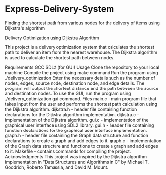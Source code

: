 # Express-Delivery-System
Finding the shortest path from various nodes for the delivery pf items using Dijkstra's algorithm

Delivery Optimization using Dijkstra Algorithm

This project is a delivery optimization system that calculates the shortest path to deliver an item from the nearest warehouse. The Dijkstra algorithm is used to calculate the shortest path between nodes.

Requirements
GCC
SDL2 (for GUI)
Usage
Clone the repository to your local machine
Compile the project using make command
Run the program using ./delivery_optimization
Enter the necessary details such as the number of nodes, edges, source node, destination node, and edge details.
The program will output the shortest distance and the path between the source and destination nodes.
To use the GUI, run the program using ./delivery_optimization gui command.
Files
main.c - main program file that takes input from the user and performs the shortest path calculation using the Dijkstra algorithm.
dijkstra.h - header file containing function declarations for the Dijkstra algorithm implementation.
dijkstra.c - implementation of the Dijkstra algorithm.
gui.c - implementation of the graphical user interface using SDL2 library.
gui.h - header file containing function declarations for the graphical user interface implementation.
graph.h - header file containing the Graph data structure and function declarations to create a graph and add edges to it.
graph.c - implementation of the Graph data structure and functions to create a graph and add edges to it.
Makefile - contains commands for compiling the project.
Acknowledgments
This project was inspired by the Dijkstra algorithm implementation in "Data Structures and Algorithms in C" by Michael T. Goodrich, Roberto Tamassia, and David M. Mount.
